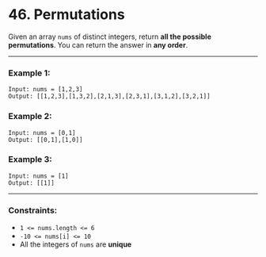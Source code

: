 # 46. Permutations

Given an array `nums` of distinct integers, return **all the possible permutations**. You can return the answer in **any order**.

---

### Example 1:
```
Input: nums = [1,2,3]  
Output: [[1,2,3],[1,3,2],[2,1,3],[2,3,1],[3,1,2],[3,2,1]]
```

### Example 2:
```
Input: nums = [0,1]  
Output: [[0,1],[1,0]]
```

### Example 3:
```
Input: nums = [1]  
Output: [[1]]
```

---

### Constraints:

- `1 <= nums.length <= 6`  
- `-10 <= nums[i] <= 10`  
- All the integers of `nums` are **unique**
